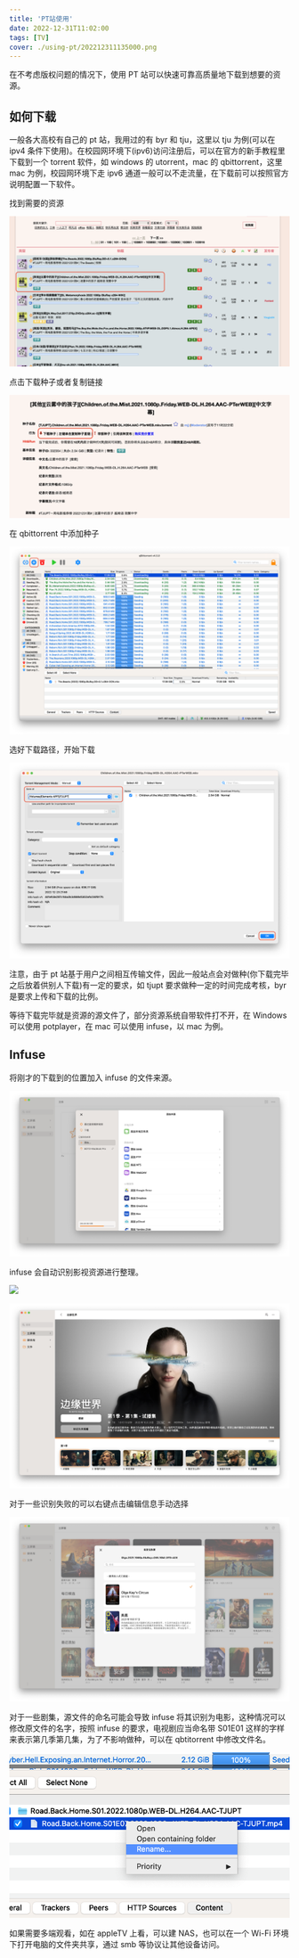 ```yaml
---
title: 'PT站使用'
date: 2022-12-31T11:02:00
tags: [TV]
cover: ./using-pt/202212311135000.png
---
```


在不考虑版权问题的情况下，使用 PT 站可以快速可靠高质量地下载到想要的资源。

## 如何下载

一般各大高校有自己的 pt 站，我用过的有 byr 和 tju，这里以 tju 为例(可以在 ipv4 条件下使用)。在校园网环境下(ipv6)访问注册后，可以在官方的新手教程里下载到一个 torrent 软件，如 windows 的 utorrent，mac 的 qbittorrent，这里 mac 为例，校园网环境下走 ipv6 通道一般可以不走流量，在下载前可以按照官方说明配置一下软件。

找到需要的资源

![](./using-pt/202212311118173.png)

点击下载种子或者复制链接

![](./using-pt/202212311118174.png)

在 qbittorrent 中添加种子

![](./using-pt/202212311118175.png)

选好下载路径，开始下载

![](./using-pt/202212311118176.png)

注意，由于 pt 站基于用户之间相互传输文件，因此一般站点会对做种(你下载完毕之后放着供别人下载)有一定的要求，如 tjupt 要求做种一定的时间完成考核，byr 是要求上传和下载的比例。

等待下载完毕就是资源的源文件了，部分资源系统自带软件打不开，在 Windows 可以使用 potplayer，在 mac 可以使用 infuse，以 mac 为例。

## Infuse

将刚才的下载到的位置加入 infuse 的文件来源。

![](./using-pt/202212311123526.png)

infuse 会自动识别影视资源进行整理。

![](./using-pt/202212311127641.png)

![](./using-pt/202212311134610.png)

对于一些识别失败的可以右键点击编辑信息手动选择

![](./using-pt/202212311128108.png)

对于一些剧集，源文件的命名可能会导致 infuse 将其识别为电影，这种情况可以修改原文件的名字，按照 infuse 的要求，电视剧应当命名带 S01E01 这样的字样来表示第几季第几集，为了不影响做种，可以在 qbtitorrent 中修改文件名。

![](./using-pt/202212311129712.png)

如果需要多端观看，如在 appleTV 上看，可以建 NAS，也可以在一个 Wi-Fi 环境下打开电脑的文件夹共享，通过 smb 等协议让其他设备访问。

